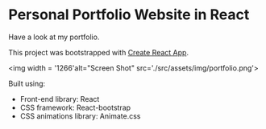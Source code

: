# Personal Portfolio Website in React

Have a look at my portfolio. 

This project was bootstrapped with [Create React App](https://github.com/facebook/create-react-app).

<!-- <img width="1266" alt="Screen Shot 2022-06-19 at 2 18 18 PM" src="https://user-images.githubusercontent.com/50160672/174933373-1ba6cadf-1c9a-48c3-aa58-984d0bd62d82.png"> -->
<img width = '1266'alt="Screen Shot" src='./src/assets/img/portfolio.png'></img>

Built using:

- Front-end library: React
- CSS framework: React-bootstrap
- CSS animations library: Animate.css

